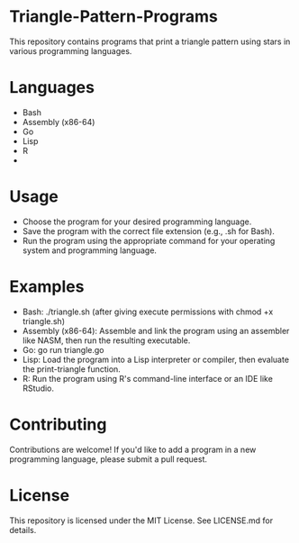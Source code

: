 # Triangle-Pattern-Programs

This repository contains programs that print a triangle pattern using stars in various programming languages.
# Languages

- Bash
- Assembly (x86-64)
- Go
- Lisp
- R
- 
# Usage

- Choose the program for your desired programming language.
- Save the program with the correct file extension (e.g., .sh for Bash).
- Run the program using the appropriate command for your operating system and programming language.

# Examples

- Bash: ./triangle.sh (after giving execute permissions with chmod +x triangle.sh)
- Assembly (x86-64): Assemble and link the program using an assembler like NASM, then run the resulting executable.
- Go: go run triangle.go
- Lisp: Load the program into a Lisp interpreter or compiler, then evaluate the print-triangle function.
- R: Run the program using R's command-line interface or an IDE like RStudio.

# Contributing

Contributions are welcome! If you'd like to add a program in a new programming language, please submit a pull request.

# License

This repository is licensed under the MIT License. See LICENSE.md for details.
